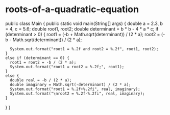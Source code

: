 # roots-of-a-quadratic-equation
public class Main {
  public static void main(String[] args) {
    double a = 2.3, b = 4, c = 5.6;
    double root1, root2;
    double determinant = b * b - 4 * a * c;
    if (determinant > 0) {
      root1 = (-b + Math.sqrt(determinant)) / (2 * a);
      root2 = (-b - Math.sqrt(determinant)) / (2 * a);

      System.out.format("root1 = %.2f and root2 = %.2f", root1, root2);
    }
    else if (determinant == 0) {
      root1 = root2 = -b / (2 * a);
      System.out.format("root1 = root2 = %.2f;", root1);
    }
    else {
      double real = -b / (2 * a);
      double imaginary = Math.sqrt(-determinant) / (2 * a);
      System.out.format("root1 = %.2f+%.2fi", real, imaginary);
      System.out.format("\nroot2 = %.2f-%.2fi", real, imaginary);
    }
  }
}
